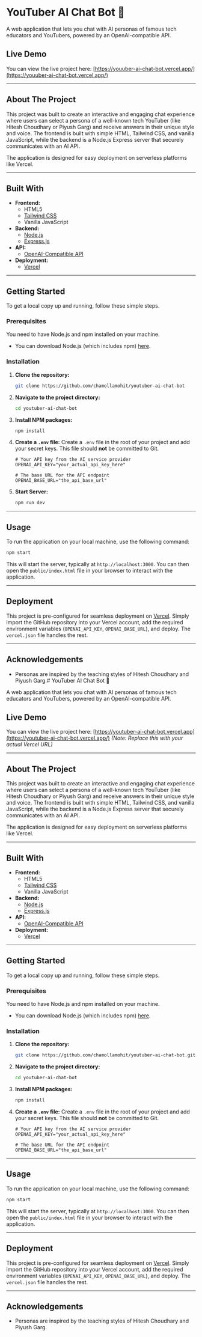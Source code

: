 # YouTuber AI Chat Bot 🤖

A web application that lets you chat with AI personas of famous tech educators and YouTubers, powered by an OpenAI-compatible API.



## Live Demo

You can view the live project here: [https://youuber-ai-chat-bot.vercel.app/](https://youuber-ai-chat-bot.vercel.app/)

***

## About The Project

This project was built to create an interactive and engaging chat experience where users can select a persona of a well-known tech YouTuber (like Hitesh Choudhary or Piyush Garg) and receive answers in their unique style and voice. The frontend is built with simple HTML, Tailwind CSS, and vanilla JavaScript, while the backend is a Node.js Express server that securely communicates with an AI API.

The application is designed for easy deployment on serverless platforms like Vercel.

***

## Built With

* **Frontend:**
    * HTML5
    * [Tailwind CSS](https://tailwindcss.com/)
    * Vanilla JavaScript
* **Backend:**
    * [Node.js](https://nodejs.org/)
    * [Express.js](https://expressjs.com/)
* **API:**
    * [OpenAI-Compatible API](https://openai.com/)
* **Deployment:**
    * [Vercel](https://vercel.com/)

***

## Getting Started

To get a local copy up and running, follow these simple steps.

### Prerequisites

You need to have Node.js and npm installed on your machine.
* You can download Node.js (which includes npm) [here](https://nodejs.org/).

### Installation

1.  **Clone the repository:**
    ```sh
    git clone https://github.com/chamollamohit/youtuber-ai-chat-bot
    ```
2.  **Navigate to the project directory:**
    ```sh
    cd youtuber-ai-chat-bot
    ```
3.  **Install NPM packages:**
    ```sh
    npm install
    ```
4.  **Create a `.env` file:**
    Create a `.env` file in the root of your project and add your secret keys. This file should **not** be committed to Git.
    ```env
    # Your API key from the AI service provider
    OPENAI_API_KEY="your_actual_api_key_here"

    # The base URL for the API endpoint
    OPENAI_BASE_URL="the_api_base_url"
    ```
5.  **Start Server:**
    ```sh
    npm run dev
    ```

***

## Usage

To run the application on your local machine, use the following command:

```sh
npm start
```
This will start the server, typically at `http://localhost:3000`. You can then open the `public/index.html` file in your browser to interact with the application.

***

## Deployment

This project is pre-configured for seamless deployment on [Vercel](https://vercel.com/). Simply import the GitHub repository into your Vercel account, add the required environment variables (`OPENAI_API_KEY`, `OPENAI_BASE_URL`), and deploy. The `vercel.json` file handles the rest.

***

## Acknowledgements

* Personas are inspired by the teaching styles of Hitesh Choudhary and Piyush Garg.# YouTuber AI Chat Bot 🤖

A web application that lets you chat with AI personas of famous tech educators and YouTubers, powered by an OpenAI-compatible API.



## Live Demo

You can view the live project here: [https://youtuber-ai-chat-bot.vercel.app](https://youtuber-ai-chat-bot.vercel.app/) _(Note: Replace this with your actual Vercel URL)_

***

## About The Project

This project was built to create an interactive and engaging chat experience where users can select a persona of a well-known tech YouTuber (like Hitesh Choudhary or Piyush Garg) and receive answers in their unique style and voice. The frontend is built with simple HTML, Tailwind CSS, and vanilla JavaScript, while the backend is a Node.js Express server that securely communicates with an AI API.

The application is designed for easy deployment on serverless platforms like Vercel.

***

## Built With

* **Frontend:**
    * HTML5
    * [Tailwind CSS](https://tailwindcss.com/)
    * Vanilla JavaScript
* **Backend:**
    * [Node.js](https://nodejs.org/)
    * [Express.js](https://expressjs.com/)
* **API:**
    * [OpenAI-Compatible API](https://openai.com/)
* **Deployment:**
    * [Vercel](https://vercel.com/)

***

## Getting Started

To get a local copy up and running, follow these simple steps.

### Prerequisites

You need to have Node.js and npm installed on your machine.
* You can download Node.js (which includes npm) [here](https://nodejs.org/).

### Installation

1.  **Clone the repository:**
    ```sh
    git clone https://github.com/chamollamohit/youtuber-ai-chat-bot.git
    ```
2.  **Navigate to the project directory:**
    ```sh
    cd youtuber-ai-chat-bot
    ```
3.  **Install NPM packages:**
    ```sh
    npm install
    ```
4.  **Create a `.env` file:**
    Create a `.env` file in the root of your project and add your secret keys. This file should **not** be committed to Git.
    ```env
    # Your API key from the AI service provider
    OPENAI_API_KEY="your_actual_api_key_here"

    # The base URL for the API endpoint
    OPENAI_BASE_URL="the_api_base_url"
    ```

***

## Usage

To run the application on your local machine, use the following command:

```sh
npm start
```
This will start the server, typically at `http://localhost:3000`. You can then open the `public/index.html` file in your browser to interact with the application.

***

## Deployment

This project is pre-configured for seamless deployment on [Vercel](https://vercel.com/). Simply import the GitHub repository into your Vercel account, add the required environment variables (`OPENAI_API_KEY`, `OPENAI_BASE_URL`), and deploy. The `vercel.json` file handles the rest.

***

## Acknowledgements

* Personas are inspired by the teaching styles of Hitesh Choudhary and Piyush Garg.